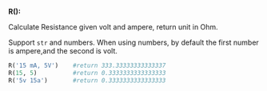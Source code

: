 
**R():**

Calculate Resistance given volt and ampere, return unit in Ohm.

Support `str` and numbers. When using numbers, by default the first number is ampere,and the second is volt.
```python
R('15 mA, 5V')    #return 333.33333333333337
R(15, 5)          #return 0.3333333333333333
R('5v 15a')       #return 0.3333333333333333
```
